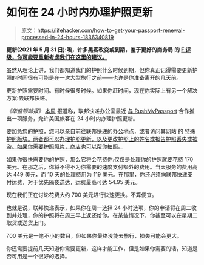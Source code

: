# 如何在 24 小时内办理护照更新

> 原文：<https://lifehacker.com/how-to-get-your-passport-renewal-processed-in-24-hours-1836340819>

**更新(2021 年 5 月 31 日):唉，许多黑客改变或到期，鉴于更好的商务局** **的** [**F 评级，你可能要重新考虑我们在这里的建议。**](https://www.bbb.org/us/dc/washington/profile/passports-and-visas/rushmypassportcom-0241-205339187)



虽然从理论上讲，我们都知道我们的护照什么时候到期，但你真正记得需要更新护照的时间很有可能是在一次大型旅行之前——也许是你准备离开的几天前。

更新护照需要时间。有时候很多时候。如果你赶时间，现在你实际上有另一个解决方案:去联邦快递。

*《华盛顿邮报》* [本周](https://www.sfgate.com/lifestyle/article/You-can-now-renew-your-passport-in-as-little-as-14086155.php) 报道称，联邦快递办公室最近 [与 RushMyPassport](https://about.van.fedex.com/newsroom/fedex-office-rushmypassport-offer-expedited-u-s-passport-services-for-summer-travelers/) 合作推出一项服务，允许美国旅客在 24 小时内办理护照更新。

要加急您的护照，您可以亲自前往联邦快递的办公地点，或者访问其网站 的 [特殊护照版块。两者都可以办理护照更新，以及更改护照上的姓名或报告护照丢失或被盗。如果你需要护照照片，商店也可以帮你拍照。](http://www.FedEx.com/passport) 

如果你很快需要你的护照，那么它将会花费你:仅仅是处理你的护照就要花费 170 美元。在那之后，你将不得不为你需要的速度支付额外的费用。当天服务的费用高达 449 美元，而 10 天的处理费用为 119 美元。在那里，你还必须向联邦快递支付运费，对于优先隔夜送达，运费最高可达 54.95 美元。

现在我们正在讨论花费大约 700 美元进行快速更换。不算便宜。

也就是说，联邦快递表示，如果你在周一选择 24 小时选项，你的申请将在周二收到并处理，你的护照将在周三早上返还给你。在某些情况下，你甚至可以在星期二取货或送货上门。

700 美元是一笔不小的数目，但如果你最终没能去旅行，损失可能会更大。

你还需要提前几天知道你需要更新，这样才能工作，但是如果你需要的话，知道是否可用是一个很好的选择。